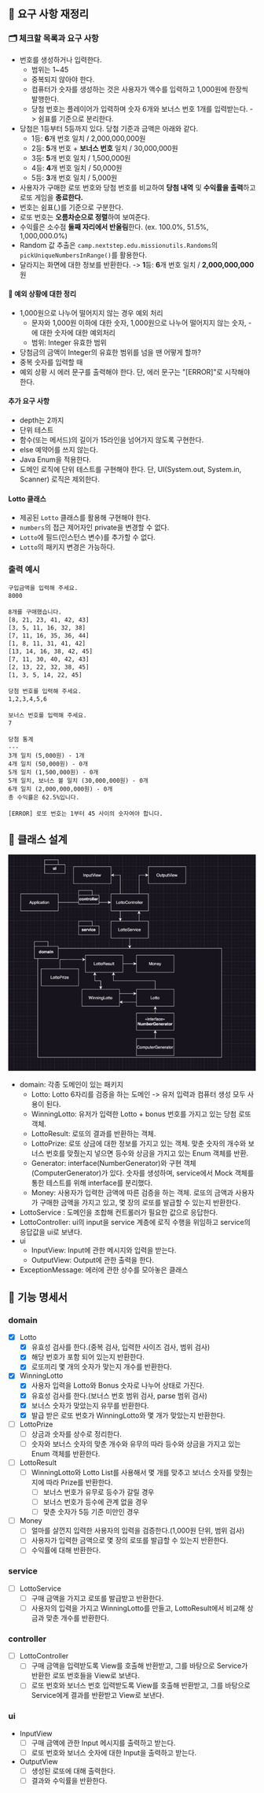 ## 📝 요구 사항 재정리

### 🗂️ 체크할 목록과 요구 사항

- 번호를 생성하거나 입력한다.
    - 범위는 1~45
    - 중복되지 않아야 한다.
    - 컴퓨터가 숫자를 생성하는 것은 사용자가 액수를 입력하고 1,000원에 한장씩 발행한다.
    - 당첨 번호는 플레이어가 입력하며 숫자 6개와 보너스 번호 1개를 입력받는다. -> 쉼표를 기준으로 분리한다.
- 당첨은 1등부터 5등까지 있다. 당첨 기준과 금액은 아래와 같다.
    - 1등: **6**개 번호 일치 / 2,000,000,000원
    - 2등: **5**개 번호 + **보너스 번호** 일치 / 30,000,000원
    - 3등: **5**개 번호 일치 / 1,500,000원
    - 4등: **4**개 번호 일치 / 50,000원
    - 5등: **3**개 번호 일치 / 5,000원
- 사용자가 구매한 로또 번호와 당첨 번호를 비교하여 **당첨 내역** 및 **수익률을 출력**하고 로또 게임을 **종료한다.**
- 번호는 쉼표(,)를 기준으로 구분한다.
- 로또 번호는 **오름차순으로 정렬**하여 보여준다.
- 수익률은 소수점 **둘째 자리에서 반올림**한다. (ex. 100.0%, 51.5%, 1,000,000.0%)
- Random 값 추출은 `camp.nextstep.edu.missionutils.Randoms`의 `pickUniqueNumbersInRange()`를 활용한다.
- 달라지는 화면에 대한 정보를 반환한다. -> **1**등: **6**개 번호 일치 / **2,000,000,000**원

#### 🧐 예외 상황에 대한 정리

- 1,000원으로 나누어 떨어지지 않는 경우 예외 처리
    - 문자와 1,000원 이하에 대한 숫자, 1,000원으로 나누어 떨어지지 않는 숫자, -에 대한 숫자에 대한 예외처리
    - 범위: Integer 유효한 범위
- 당첨금의 금액이 Integer의 유효한 범위를 넘을 땐 어떻게 할까?
- 중복 숫자를 입력할 때
- 예외 상황 시 에러 문구를 출력해야 한다. 단, 에러 문구는 "[ERROR]"로 시작해야 한다.

#### 추가 요구 사항

- depth는 2까지
- 단위 테스트
- 함수(또는 메서드)의 길이가 15라인을 넘어가지 않도록 구현한다.
- else 예약어를 쓰지 않는다.
- Java Enum을 적용한다.
- 도메인 로직에 단위 테스트를 구현해야 한다. 단, UI(System.out, System.in, Scanner) 로직은 제외한다.

#### Lotto 클래스

- 제공된 `Lotto` 클래스를 활용해 구현해야 한다.
- `numbers`의 접근 제어자인 private을 변경할 수 없다.
- `Lotto`에 필드(인스턴스 변수)를 추가할 수 없다.
- `Lotto`의 패키지 변경은 가능하다.

### 출력 예시

```
구입금액을 입력해 주세요.
8000

8개를 구매했습니다.
[8, 21, 23, 41, 42, 43] 
[3, 5, 11, 16, 32, 38] 
[7, 11, 16, 35, 36, 44] 
[1, 8, 11, 31, 41, 42] 
[13, 14, 16, 38, 42, 45] 
[7, 11, 30, 40, 42, 43] 
[2, 13, 22, 32, 38, 45] 
[1, 3, 5, 14, 22, 45]

당첨 번호를 입력해 주세요.
1,2,3,4,5,6

보너스 번호를 입력해 주세요.
7

당첨 통계
---
3개 일치 (5,000원) - 1개
4개 일치 (50,000원) - 0개
5개 일치 (1,500,000원) - 0개
5개 일치, 보너스 볼 일치 (30,000,000원) - 0개
6개 일치 (2,000,000,000원) - 0개
총 수익률은 62.5%입니다.

[ERROR] 로또 번호는 1부터 45 사이의 숫자여야 합니다.
```

## 🤔 클래스 설계

![img.png](img.png)

- domain: 각종 도메인이 있는 패키지
    - Lotto: Lotto 6자리를 검증을 하는 도메인 -> 유저 입력과 컴퓨터 생성 모두 사용이 된다.
    - WinningLotto: 유저가 입력한 Lotto + bonus 번호를 가지고 있는 당첨 로또 객체.
    - LottoResult: 로또의 결과를 반환하는 객체.
    - LottoPrize: 로또 상금에 대한 정보를 가지고 있는 객체. 맞춘 숫자의 개수와 보너스 번호를 맞췄는지 넣으면 등수와 상금을 가지고 있는 Enum 객체를 반환.
    - Generator: interface(NumberGenerator)와 구현 객체(ComputerGenerator)가 있다. 숫자를 생성하며, service에서 Mock 객체를 통한 테스트를 위해
      interface를 분리했다.
    - Money: 사용자가 입력한 금액에 따른 검증을 하는 객체. 로또의 금액과 사용자가 구매한 금액을 가지고 있고, 몇 장의 로또를 발급할 수 있는지 반환한다.
- LottoService : 도메인을 조합해 컨트롤러가 필요한 값으로 응답한다.
- LottoController: ui의 input을 service 계층에 로직 수행을 위임하고 service의 응답값을 ui로 보낸다.
- ui
    - InputView: Input에 관한 메시지와 입력을 받는다.
    - OutputView: Output에 관한 출력을 한다.
- ExceptionMessage: 에러에 관한 상수를 모아놓은 클래스

## 📄 기능 명세서

### domain

- [x] Lotto
    - [x] 유효성 검사를 한다.(중복 검사, 입력한 사이즈 검사, 범위 검사)
    - [x] 해당 번호가 포함 되어 있는지 반환한다.
    - [x] 로또끼리 몇 개의 숫자가 맞는지 개수를 반환한다.

- [x] WinningLotto
    - [x] 사용자 입력을 Lotto와 Bonus 숫자로 나누어 상태로 가진다.
    - [x] 유효성 검사를 한다.(보너스 번호 범위 검사, parse 범위 검사)
    - [x] 보너스 숫자가 맞았는지 유무를 반환한다.
    - [x] 발급 받은 로또 번호가 WinningLotto와 몇 개가 맞았는지 반환한다.

- [ ] LottoPrize
    - [ ] 상금과 숫자를 상수로 정리한다.
    - [ ] 숫자와 보너스 숫자의 맞춘 개수와 유무의 따라 등수와 상금을 가지고 있는 Enum 객체를 반환한다.

- [ ] LottoResult
    - [ ] WinningLotto와 Lotto List를 사용해서 몇 개를 맞추고 보너스 숫자를 맞췄는지에 따라 Prize를 반환한다.
        - [ ] 보너스 번호가 유무로 등수가 갈릴 경우
        - [ ] 보너스 번호가 등수에 관계 없을 경우
        - [ ] 맞춘 숫자가 5등 기준 미만인 경우

- [ ] Money
    - [ ] 얼마를 살껀지 입력한 사용자의 입력을 검증한다.(1,000원 단위, 범위 검사)
    - [ ] 사용자가 입력한 금액으로 몇 장의 로또를 발급할 수 있는지 반환한다.
    - [ ] 수익률에 대해 반환한다.

### service

- [ ] LottoService
    - [ ] 구매 금액을 가지고 로또를 발급받고 반환한다.
    - [ ] 사용자의 입력을 가지고 WinningLotto를 만들고, LottoResult에서 비교해 상금과 맞춘 개수를 반환한다.

### controller

- [ ] LottoController
    - [ ] 구매 금액을 입력받도록 View를 호출해 반환받고, 그를 바탕으로 Service가 반환한 로또 번호들을 View로 보낸다.
    - [ ] 로또 번호와 보너스 번호 입력받도록 View를 호출해 반환받고, 그를 바탕으로 Service에게 결과를 반환받고 View로 보낸다.

### ui

- InputView
    - [ ] 구매 금액에 관한 Input 메시지를 출력하고 받는다.
    - [ ] 로또 번호와 보너스 숫자에 대한 Input을 출력하고 받는다.

- OutputView
    - [ ] 생성된 로또에 대해 출력한다.
    - [ ] 결과와 수익률을 반환한다.
